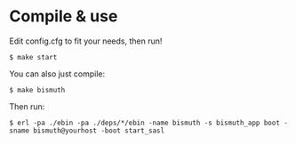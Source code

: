 # Compile & use

Edit config.cfg to fit your needs, then run!

    $ make start

You can also just compile:

    $ make bismuth

Then run:

    $ erl -pa ./ebin -pa ./deps/*/ebin -name bismuth -s bismuth_app boot -sname bismuth@yourhost -boot start_sasl
